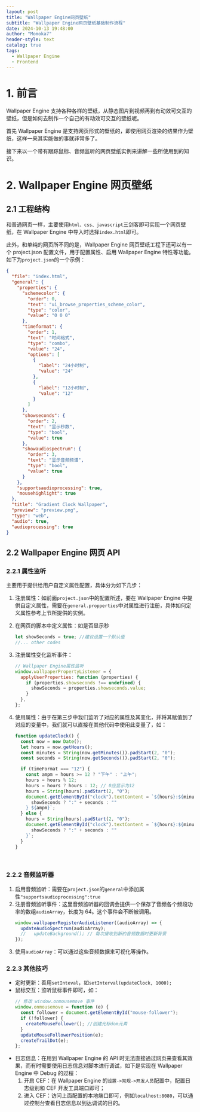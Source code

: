 ```yaml
---
layout: post
title: "Wallpaper Engine网页壁纸"
subtitle: "Wallpaper Engine网页壁纸基础制作流程"
date: 2024-10-13 19:48:00
author: "Momoka7"
header-style: text
catalog: true
tags:
  - Wallpaper Engine
  - Frontend
---
```


# 1. 前言

Wallpaper Engine 支持各种各样的壁纸，从静态图片到视频再到有动效可交互的壁纸，但是如何去制作一个自己的有动效可交互的壁纸呢。

首先 Wallpaper Engine 是支持网页形式的壁纸的，即使用网页渲染的结果作为壁纸，这样一来其实能做的事就非常多了。

接下来以一个带有跟踪鼠标、音频监听的网页壁纸实例来讲解一些所使用到的知识。

# 2. Wallpaper Engine 网页壁纸

## 2.1 工程结构

和普通网页一样，主要使用`html、css、javascript`三剑客即可实现一个网页壁纸，在 Wallpaper Engine 中导入时选择`index.html`即可。

此外，和单纯的网页所不同的是，Wallpaper Engine 网页壁纸工程下还可以有一个 project.json 配置文件，用于配置属性、启用 Wallpaper Engine 特性等功能。如下为`project.json`的一个示例：

```json
{
  "file": "index.html",
  "general": {
    "properties": {
      "schemecolor": {
        "order": 0,
        "text": "ui_browse_properties_scheme_color",
        "type": "color",
        "value": "0 0 0"
      },
      "timeformat": {
        "order": 1,
        "text": "时间格式",
        "type": "combo",
        "value": "24",
        "options": [
          {
            "label": "24小时制",
            "value": "24"
          },
          {
            "label": "12小时制",
            "value": "12"
          }
        ]
      },
      "showseconds": {
        "order": 2,
        "text": "显示秒数",
        "type": "bool",
        "value": true
      },
      "showaudiospectrum": {
        "order": 3,
        "text": "显示音频频谱",
        "type": "bool",
        "value": true
      }
    },
    "supportsaudioprocessing": true,
    "mousehighlight": true
  },
  "title": "Gradient Clock Wallpaper",
  "preview": "preview.png",
  "type": "web",
  "audio": true,
  "audioprocessing": true
}
```

## 2.2 Wallpaper Engine 网页 API

### 2.2.1 属性监听

主要用于提供给用户自定义属性配置，具体分为如下几步：

1. 注册属性：如前面`project.json`中的配置所述，要在 Wallpaper Engine 中提供自定义属性，需要在`general.propperties`中对属性进行注册，具体如何定义属性参考上节所提供的实例。
2. 在网页的脚本中定义属性：如是否显示秒
   ```javascript
   let showSeconds = true; //建议设置一个默认值
   //... other codes
   ```
3. 注册属性变化监听事件：
   ```javascript
   // Wallpaper Engine属性监听
   window.wallpaperPropertyListener = {
     applyUserProperties: function (properties) {
       if (properties.showseconds !== undefined) {
         showSeconds = properties.showseconds.value;
       }
     },
   };
   ```
4. 使用属性：由于在第三步中我们监听了对应的属性及其变化，并将其赋值到了对应的变量中，我们就可以直接在其他代码中使用此变量了，如：

   ```javascript
   function updateClock() {
     const now = new Date();
     let hours = now.getHours();
     const minutes = String(now.getMinutes()).padStart(2, "0");
     const seconds = String(now.getSeconds()).padStart(2, "0");

     if (timeFormat === "12") {
       const ampm = hours >= 12 ? "下午" : "上午";
       hours = hours % 12;
       hours = hours ? hours : 12; // 0应显示为12
       hours = String(hours).padStart(2, "0");
       document.getElementById("clock").textContent = `${hours}:${minutes}${
         showSeconds ? ":" + seconds : ""
       } ${ampm}`;
     } else {
       hours = String(hours).padStart(2, "0");
       document.getElementById("clock").textContent = `${hours}:${minutes}${
         showSeconds ? ":" + seconds : ""
       }`;
     }
   }
   ```

   <br/>

### 2.2.2 音频监听器

1. 启用音频监听：需要在`project.json`的`general`中添加属性`"supportsaudioprocessing":true`
2. 注册音频监听事件：这里音频监听器的回调会提供一个保存了音频各个频段功率的数组`audioArray`，长度为 64。这个事件会不断被调用。
   ```javascript
   window.wallpaperRegisterAudioListener((audioArray) => {
     updateAudioSpectrum(audioArray);
     //   updateBackground(); // 每次接收到新的音频数据时更新背景
   });
   ```
3. 使用`audioArray`：可以通过这些音频数据来可视化等操作。

### 2.2.3 其他技巧

- 定时更新：善用`setInteval`，如`setInterval(updateClock, 1000);`
- 鼠标交互：监听鼠标事件即可，如：
  ```javascript
  // 修改 window.onmousemove 事件
  window.onmousemove = function (e) {
    const follower = document.getElementById("mouse-follower");
    if (!follower) {
      createMouseFollower(); //创建光标dom元素
    }
    updateMouseFollowerPosition(e);
    createTrailDot(e);
  };
  ```
- 日志信息：在用到 Wallpaper Engine 的 API 时无法直接通过网页来查看其效果，而有时需要使用日志信息对脚本进行调试，如下是实现在 Wallpaper Engine 中 Debug 的过程：
  1. 开启 CEF：在 Wallpaper Engine 的`设置->常规->开发人员`配置中，配置日志级别和 CEF 开发工具端口即可；
  2. 进入 CEF：访问上面配置的本地端口即可，例如`localhost:8080`，可以通过控制台查看日志信息以到达调试的目的。
